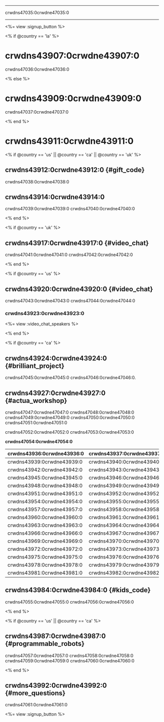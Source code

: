 * * *

crwdns47035:0crwdne47035:0

* * *

<%= view :signup_button %>

<% if @country == 'la' %>

# crwdns43907:0crwdne43907:0

crwdns47036:0crwdne47036:0

<% else %>

# crwdns43909:0crwdne43909:0

crwdns47037:0crwdne47037:0

<% end %>

# crwdns43911:0crwdne43911:0

<% if @country == 'us' || @country == 'ca' || @country == 'uk' %>

## crwdns43912:0crwdne43912:0 {#gift_code}

crwdns47038:0crwdne47038:0

## crwdns43914:0crwdne43914:0

crwdns47039:0crwdne47039:0 crwdns47040:0crwdne47040:0

<% end %>

<% if @country == 'uk' %>

## crwdns43917:0crwdne43917:0 {#video_chat}

crwdns47041:0crwdne47041:0 crwdns47042:0crwdne47042:0

<% end %>

<% if @country == 'us' %>

## crwdns43920:0crwdne43920:0 {#video_chat}

crwdns47043:0crwdne47043:0 crwdns47044:0crwdne47044:0

### crwdns43923:0crwdne43923:0

<%= view :video_chat_speakers %>

<% end %>

<% if @country == 'ca' %>

## crwdns43924:0crwdne43924:0 {#brilliant_project}

crwdns47045:0crwdne47045:0 crwdns47046:0crwdne47046:0.

## crwdns43927:0crwdne43927:0 {#actua_workshop}

crwdns47047:0crwdne47047:0 crwdns47048:0crwdne47048:0 crwdns47049:0crwdne47049:0 crwdns47050:0crwdne47050:0 crwdns47051:0crwdne47051:0

crwdns47052:0crwdne47052:0 crwdns47053:0crwdne47053:0

**crwdns47054:0crwdne47054:0**

| crwdns43936:0crwdne43936:0 | crwdns43937:0crwdne43937:0 | crwdns43938:0crwdne43938:0 |
| -------------------------- | -------------------------- | -------------------------- |
| crwdns43939:0crwdne43939:0 | crwdns43940:0crwdne43940:0 | crwdns43941:0crwdne43941:0 |
| crwdns43942:0crwdne43942:0 | crwdns43943:0crwdne43943:0 | crwdns43944:0crwdne43944:0 |
| crwdns43945:0crwdne43945:0 | crwdns43946:0crwdne43946:0 | crwdns43947:0crwdne43947:0 |
| crwdns43948:0crwdne43948:0 | crwdns43949:0crwdne43949:0 | crwdns43950:0crwdne43950:0 |
| crwdns43951:0crwdne43951:0 | crwdns43952:0crwdne43952:0 | crwdns43953:0crwdne43953:0 |
| crwdns43954:0crwdne43954:0 | crwdns43955:0crwdne43955:0 | crwdns43956:0crwdne43956:0 |
| crwdns43957:0crwdne43957:0 | crwdns43958:0crwdne43958:0 | crwdns43959:0crwdne43959:0 |
| crwdns43960:0crwdne43960:0 | crwdns43961:0crwdne43961:0 | crwdns43962:0crwdne43962:0 |
| crwdns43963:0crwdne43963:0 | crwdns43964:0crwdne43964:0 | crwdns43965:0crwdne43965:0 |
| crwdns43966:0crwdne43966:0 | crwdns43967:0crwdne43967:0 | crwdns43968:0crwdne43968:0 |
| crwdns43969:0crwdne43969:0 | crwdns43970:0crwdne43970:0 | crwdns43971:0crwdne43971:0 |
| crwdns43972:0crwdne43972:0 | crwdns43973:0crwdne43973:0 | crwdns43974:0crwdne43974:0 |
| crwdns43975:0crwdne43975:0 | crwdns43976:0crwdne43976:0 | crwdns43977:0crwdne43977:0 |
| crwdns43978:0crwdne43978:0 | crwdns43979:0crwdne43979:0 | crwdns43980:0crwdne43980:0 |
| crwdns43981:0crwdne43981:0 | crwdns43982:0crwdne43982:0 | crwdns43983:0crwdne43983:0 |

## crwdns43984:0crwdne43984:0 {#kids_code}

crwdns47055:0crwdne47055:0 crwdns47056:0crwdne47056:0

<% end %>

<% if @country == 'us' || @country == 'ca' %>

## crwdns43987:0crwdne43987:0 {#programmable_robots}

crwdns47057:0crwdne47057:0 crwdns47058:0crwdne47058:0 crwdns47059:0crwdne47059:0 crwdns47060:0crwdne47060:0

<% end %>

## crwdns43992:0crwdne43992:0 {#more_questions}

crwdns47061:0crwdne47061:0

<%= view :signup_button %>